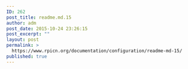 ```yaml
---
ID: 262
post_title: readme.md.15
author: adm
post_date: 2015-10-24 23:26:15
post_excerpt: ""
layout: post
permalink: >
  https://www.rpicn.org/documentation/configuration/readme-md-15/
published: true
---
```

